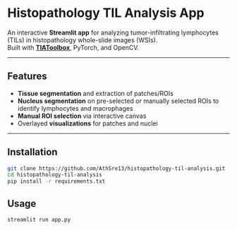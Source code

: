 # Histopathology TIL Analysis App

An interactive **Streamlit app** for analyzing tumor-infiltrating lymphocytes (TILs) in histopathology whole-slide images (WSIs).  
Built with **[TIAToolbox](https://tia-toolbox.readthedocs.io/)**, PyTorch, and OpenCV.

---

## Features
- **Tissue segmentation** and extraction of patches/ROIs  
- **Nucleus segmentation** on pre-selected or manually selected ROIs to identify lymphocytes and macrophages
- **Manual ROI selection** via interactive canvas  
- Overlayed **visualizations** for patches and nuclei  

---

## Installation
```bash
git clone https://github.com/AthSre13/histopathology-til-analysis.git
cd histopathology-til-analysis
pip install -r requirements.txt
```

## Usage
```bash
streamlit run app.py
```

